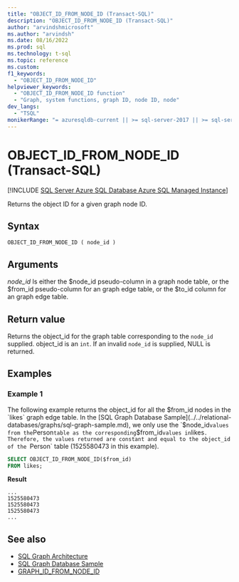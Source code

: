 ```yaml
---
title: "OBJECT_ID_FROM_NODE_ID (Transact-SQL)"
description: "OBJECT_ID_FROM_NODE_ID (Transact-SQL)"
author: "arvindshmicrosoft"
ms.author: "arvindsh"
ms.date: 08/16/2022
ms.prod: sql
ms.technology: t-sql
ms.topic: reference
ms.custom:
f1_keywords:
  - "OBJECT_ID_FROM_NODE_ID"
helpviewer_keywords:
  - "OBJECT_ID_FROM_NODE_ID function"
  - "Graph, system functions, graph ID, node ID, node"
dev_langs:
  - "TSQL"
monikerRange: "= azuresqldb-current || >= sql-server-2017 || >= sql-server-linux-2017 || = azuresqldb-mi-current"
---
```

# OBJECT_ID_FROM_NODE_ID (Transact-SQL)
[!INCLUDE [SQL Server Azure SQL Database Azure SQL Managed Instance](../../includes/applies-to-version/sqlserver2017-asdb-asdbmi.md)]

Returns the object ID for a given graph node ID.

## Syntax  
  
```syntaxsql  
OBJECT_ID_FROM_NODE_ID ( node_id )
```
  
## Arguments

 *node_id*
 Is either the $node_id pseudo-column in a graph node table, or the $from_id pseudo-column for an graph edge table, or the $to_id column for an graph edge table.

## Return value

Returns the object_id for the graph table corresponding to the `node_id` supplied. object_id is an `int`. If an invalid `node_id` is supplied, NULL is returned.

## Examples

### Example 1

The following example returns the object_id for all the $from_id nodes in the `likes` graph edge table. In the [SQL Graph Database Sample](../../relational-databases/graphs/sql-graph-sample.md), we only use the `$node_id` values from the `Person` table as the corresponding `$from_id` values in `likes`. Therefore, the values returned are constant and equal to the object_id of the `Person` table (1525580473 in this example).
  
```sql
SELECT OBJECT_ID_FROM_NODE_ID($from_id)
FROM likes;
```  

**Result**

```
...
1525580473
1525580473
1525580473
...

```

## See also  

- [SQL Graph Architecture](../../relational-databases/graphs/sql-graph-architecture.md)  
- [SQL Graph Database Sample](../../relational-databases/graphs/sql-graph-sample.md)
- [GRAPH_ID_FROM_NODE_ID](./graph-id-from-node-id-transact-sql.md)
